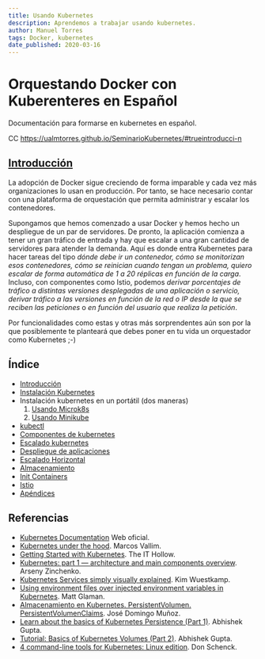 ```yaml
---
title: Usando Kubernetes
description: Aprendemos a trabajar usando kubernetes.
author: Manuel Torres
tags: Docker, kubernetes 
date_published: 2020-03-16
---
```


# Orquestando Docker con Kuberenteres en Español

Documentación para formarse en kubernetes en español.

CC  https://ualmtorres.github.io/SeminarioKubernetes/#trueintroducci-n

## [Introducción](./introduccion.md)

La adopción de Docker sigue creciendo de forma imparable y cada vez  más organizaciones lo usan en producción. Por tanto, se hace necesario  contar con una plataforma de orquestación que permita administrar y  escalar los contenedores.

Supongamos que hemos comenzado a usar Docker y hemos hecho un  despliegue de un par de servidores. De pronto, la aplicación comienza a  tener un gran tráfico de entrada y hay que escalar a una gran cantidad  de servidores para atender la demanda. Aquí es donde entra Kubernetes  para hacer tareas del tipo *dónde debe ir un contenedor, cómo se  monitorizan esos contenedores, cómo se reinician cuando tengan un  problema, quiero escalar de forma automática de 1 a 20 réplicas en  función de la carga*. Incluso, con componentes como Istio, podemos *derivar porcentajes de tráfico a distintas versiones desplegadas de una  aplicación o servicio, derivar tráfico a las versiones en función de la  red o IP desde la que se reciben las peticiones* o *en función del usuario que realiza la petición*.

Por funcionalidades como estas y otras más sorprendentes aún son por  la que posiblemente te planteará que debes poner en tu vida un  orquestador como Kubernetes ;-)



## Índice



- [Introducción ](introduccion.md)
- [Instalación Kubernetes](./instalacion-kubernetes.md)
- Instalación kubernetes en un portátil (dos maneras)
  1. [Usando Microk8s](3-microk8s.md)
  2. [Usando Minikube](3-minikube.md)
- [kubectl](4-kubectl.md)
- [Componentes de kubernetes](5-Componentes.md)
- [Escalado kubernetes](6-escalado.md)
- [Despliegue de aplicaciones](8-despliegue-aplicaciones.md)
- [Escalado Horizontal](9-horizontal-pod-autoscaler.md)
- [Almacenamiento](10-almacenamiento.md)
- [Init Containers](11-init.md)
- [Istio](13-istio.md)
- [Apéndices](12-apendices.md)





##  Referencias

- [Kubernetes Documentation](https://kubernetes.io/docs/home/) Web oficial.
- [Kubernetes under the hood](https://github.com/mvallim/kubernetes-under-the-hood/blob/master/README.md). Marcos Vallim.
- [Getting Started with Kubernetes](https://theithollow.com/2019/01/26/getting-started-with-kubernetes/). The IT Hollow.
- [Kubernetes: part 1 — architecture and main components overview](https://itnext.io/kubernetes-part-1-architecture-and-main-components-overview-a9ce97264a74). Arseny Zinchenko.
- [Kubernetes Services simply visually explained](https://medium.com/swlh/kubernetes-services-simply-visually-explained-2d84e58d70e5). Kim Wuestkamp.
- [Using environment files over injected environment variables in Kubernetes](https://glamanate.com/blog/using-environment-files-over-injected-environment-variables-kubernetes?utm_sq=g7lkc35pm4). Matt Glaman.
- [Almacenamiento en Kubernetes. PersistentVolumen. PersistentVolumenClaims](https://www.josedomingo.org/pledin/2019/03/almacenamiento-kubernetes/). José Domingo Muñoz.
- [Learn about the basics of Kubernetes Persistence (Part 1)](https://itnext.io/learn-about-the-basics-of-kubernetes-persistence-part-1-b1fa2847768f). Abhishek Gupta.
- [Tutorial: Basics of Kubernetes Volumes (Part 2)](https://itnext.io/tutorial-basics-of-kubernetes-volumes-part-2-b2ea6f397402). Abhishek Gupta.
- [4 command-line tools for Kubernetes: Linux edition](https://developers.redhat.com/blog/2019/08/08/4-command-line-tools-for-kubernetes-linux-edition/?utm_sq=g7nv5eimcv). Don Schenck.